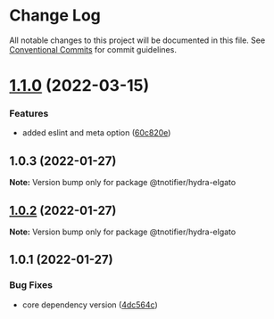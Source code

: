 # Change Log

All notable changes to this project will be documented in this file.
See [Conventional Commits](https://conventionalcommits.org) for commit guidelines.

# [1.1.0](https://github.com/tnotifier/hydra/compare/@tnotifier/hydra-elgato@1.0.3...@tnotifier/hydra-elgato@1.1.0) (2022-03-15)


### Features

* added eslint and meta option ([60c820e](https://github.com/tnotifier/hydra/commit/60c820e6c53250cdf3d35925a269e2142e2e89cf))





## 1.0.3 (2022-01-27)

**Note:** Version bump only for package @tnotifier/hydra-elgato





## [1.0.2](https://github.com/tnotifier/hydra/compare/@tnotifier/hydra-elgato@1.0.1...@tnotifier/hydra-elgato@1.0.2) (2022-01-27)

**Note:** Version bump only for package @tnotifier/hydra-elgato





## 1.0.1 (2022-01-27)


### Bug Fixes

* core dependency version ([4dc564c](https://github.com/tnotifier/hydra/commit/4dc564cbff42c3780f0b32d1867a7dce97b27a28))
